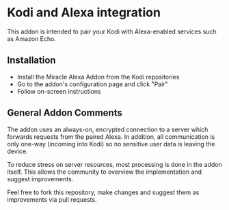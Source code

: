 # Kodi and Alexa integration

This addon is intended to pair your Kodi with Alexa-enabled services such as Amazon Echo.

## Installation

- Install the Miracle Alexa Addon from the Kodi repositories
- Go to the addon's configuration page and click "Pair"
- Follow on-screen instructions

## General Addon Comments

The addon uses an always-on, encrypted connection to a server which forwards requests from the paired Alexa. In addition, all communication is only one-way (incoming into Kodi) so no sensitive user data is leaving the device. 

To reduce stress on server resources, most processing is done in the addon itself. This allows the community to overview the implementation and suggest improvements.

Feel free to fork this repository, make changes and suggest them as improvements via pull requests.
